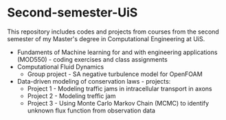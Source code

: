 # Second-semester-UiS  

This repository includes codes and projects from courses from the second semester of my Master's degree in Computational Engineering at UiS.
- Fundaments of Machine learning for and with engineering applications (MOD550) - coding exercises and class assignments
- Computational Fluid Dynamics
    * Group project - SA negative turbulence model for OpenFOAM
- Data-driven modeling of conservation laws - projects:
  	* Project 1 - Modeling traffic jams in intracellular transport in axons
  	* Project 2 - Modeling treffic jam
  	* Project 3 - Using Monte Carlo Markov Chain (MCMC) to identify unknown flux function from observation data
